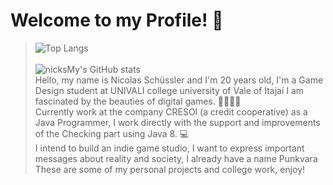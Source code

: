 # **Welcome to my Profile!** 🐀
>![Top Langs](https://github-readme-stats.vercel.app/api/top-langs/?username=nicksMy&layout=compact&theme=radical)
><br>
><br>
>![nicksMy's GitHub stats](https://github-readme-stats.vercel.app/api?username=nicksMy&show_icons=true&theme=radical)
<br>Hello, my name is Nicolas Schüssler and I'm 20 years old, I'm a Game Design student at UNIVALI college
university of Vale of Itajaí I am fascinated by the beauties of digital games. 🔎🎲👾🔫
<br>Currently work at the company CRESOl (a credit cooperative) as a Java Programmer, I work directly with the support and improvements of the Checking part using Java 8. 💻
<br>I intend to build an indie game studio, I want to express important messages about reality and society, I already have a name Punkvara
<br>These are some of my personal projects and college work, enjoy! 
